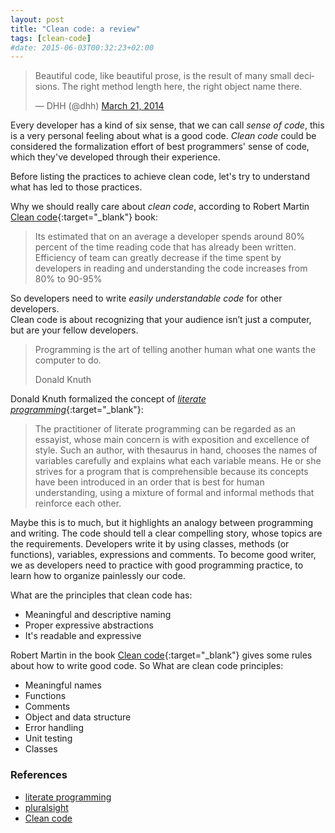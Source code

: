 ```yaml
---
layout: post
title: "Clean code: a review"
tags: [clean-code]
#date: 2015-06-03T00:32:23+02:00
---
```


<blockquote class="twitter-tweet" lang="en">
    <p lang="en" dir="ltr">Beautiful code, like beautiful prose, is the result of many small decisions. The right method length here, the right object name there.</p>&mdash; DHH (@dhh) <a href="https://twitter.com/dhh/status/447042824622850048">March 21, 2014</a>
</blockquote>



Every developer has a kind of six sense, that we can call _sense of code_, this is a very personal feeling about what is a good code. _Clean code_ could be considered the formalization effort of best programmers' sense of code, which they've developed through their experience.

Before listing the practices to achieve clean code, let's try to understand what has led to those practices.

Why we should really care about _clean code_, according to Robert Martin [Clean code][]{:target="_blank"} book:

> Its estimated that on an average a developer spends around 80% percent of the time reading code that has already been written. Efficiency of team can greatly decrease if the time spent by developers in reading and understanding the code increases from 80% to 90-95%

So developers need to write *easily understandable code* for other developers.  
Clean code is about recognizing that your audience isn’t just a computer, but are your fellow developers.

> Programming is the art of telling another human what one wants the computer to do.
>
> Donald Knuth

Donald Knuth formalized the concept of [_literate programming_][literateprogramming]{:target="_blank"}:

> The practitioner of literate programming can be regarded as an essayist, whose main concern is with exposition and excellence of style. Such an author, with thesaurus in hand, chooses the names of variables carefully and explains what each variable means. He or she strives for a program that is comprehensible because its concepts have been introduced in an order that is best for human understanding, using a mixture of formal and informal methods that reinforce each other.

Maybe this is to much, but it highlights an analogy between programming and writing.
The code should tell a clear compelling story, whose topics are the requirements.
Developers write it by using classes, methods (or functions), variables, expressions and comments.
To become good writer, we as developers need to practice with good programming practice, to learn how to organize painlessly our code.

What are the principles that clean code has:

- Meaningful and descriptive naming
- Proper expressive abstractions
- It's readable and expressive


Robert Martin in the book [Clean code][]{:target="_blank"} gives some rules about how to write good code.
So What are clean code principles:

- Meaningful names
- Functions
- Comments
- Object and data structure
- Error handling
- Unit testing
- Classes

### References
- [literate programming][literateprogramming]
- [pluralsight][]
- [Clean code][]

[pluralsight]: http://blog.pluralsight.com/7-reasons-clean-code-matters
[literateprogramming]: http://www.literateprogramming.com/
[Clean code]: http://www.amazon.com/Clean-Code-Handbook-Software-Craftsmanship/dp/0132350882
